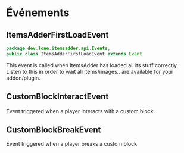 # Événements

## ItemsAdderFirstLoadEvent

```java
package dev.lone.itemsadder.api.Events;
public class ItemsAdderFirstLoadEvent extends Event
```

This event is called when ItemsAdder has loaded all its stuff correctly.  
Listen to this in order to wait all items/images.. are available for your addon/plugin.

## CustomBlockInteractEvent

Event triggered when a player interacts with a custom block

## CustomBlockBreakEvent

Event triggered when a player breaks a custom block

